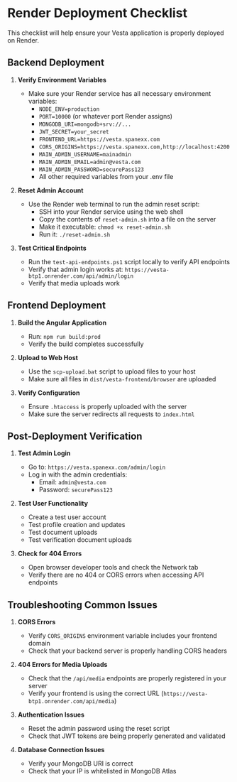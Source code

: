 # Render Deployment Checklist

This checklist will help ensure your Vesta application is properly deployed on Render.

## Backend Deployment

1. **Verify Environment Variables**
   - Make sure your Render service has all necessary environment variables:
     - `NODE_ENV=production`
     - `PORT=10000` (or whatever port Render assigns)
     - `MONGODB_URI=mongodb+srv://...`
     - `JWT_SECRET=your_secret`
     - `FRONTEND_URL=https://vesta.spanexx.com`
     - `CORS_ORIGINS=https://vesta.spanexx.com,http://localhost:4200`
     - `MAIN_ADMIN_USERNAME=mainadmin`
     - `MAIN_ADMIN_EMAIL=admin@vesta.com`
     - `MAIN_ADMIN_PASSWORD=securePass123`
     - All other required variables from your .env file

2. **Reset Admin Account**
   - Use the Render web terminal to run the admin reset script:
     - SSH into your Render service using the web shell
     - Copy the contents of `reset-admin.sh` into a file on the server
     - Make it executable: `chmod +x reset-admin.sh`
     - Run it: `./reset-admin.sh`

3. **Test Critical Endpoints**
   - Run the `test-api-endpoints.ps1` script locally to verify API endpoints
   - Verify that admin login works at: `https://vesta-btp1.onrender.com/api/admin/login`
   - Verify that media uploads work

## Frontend Deployment

1. **Build the Angular Application**
   - Run: `npm run build:prod`
   - Verify the build completes successfully

2. **Upload to Web Host**
   - Use the `scp-upload.bat` script to upload files to your host
   - Make sure all files in `dist/vesta-frontend/browser` are uploaded

3. **Verify Configuration**
   - Ensure `.htaccess` is properly uploaded with the server
   - Make sure the server redirects all requests to `index.html`

## Post-Deployment Verification

1. **Test Admin Login**
   - Go to: `https://vesta.spanexx.com/admin/login`
   - Log in with the admin credentials:
     - Email: `admin@vesta.com`
     - Password: `securePass123`

2. **Test User Functionality**
   - Create a test user account
   - Test profile creation and updates
   - Test document uploads
   - Test verification document uploads

3. **Check for 404 Errors**
   - Open browser developer tools and check the Network tab
   - Verify there are no 404 or CORS errors when accessing API endpoints

## Troubleshooting Common Issues

1. **CORS Errors**
   - Verify `CORS_ORIGINS` environment variable includes your frontend domain
   - Check that your backend server is properly handling CORS headers

2. **404 Errors for Media Uploads**
   - Check that the `/api/media` endpoints are properly registered in your server
   - Verify your frontend is using the correct URL (`https://vesta-btp1.onrender.com/api/media`)

3. **Authentication Issues**
   - Reset the admin password using the reset script
   - Check that JWT tokens are being properly generated and validated

4. **Database Connection Issues**
   - Verify your MongoDB URI is correct
   - Check that your IP is whitelisted in MongoDB Atlas
